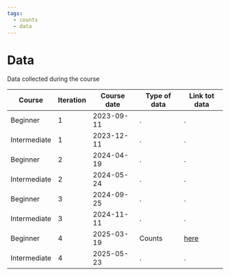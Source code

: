 ```yaml
---
tags:
  - counts
  - data
---
```


# Data

Data collected during the course

Course      |Iteration |Course date|Type of data|Link tot data
------------|----------|-----------|------------|-------------
Beginner    |1         |2023-09-11 |.           |.
Intermediate|1         |2023-12-11 |.           |.
Beginner    |2         |2024-04-19 |.           |.
Intermediate|2         |2024-05-24 |.           |.
Beginner    |3         |2024-09-25 |.           |.
Intermediate|3         |2024-11-11 |.           |.
Beginner    |4         |2025-03-19 |Counts      |[here](counts/20250319/README.md)
Intermediate|4         |2025-05-23 |.           |.
